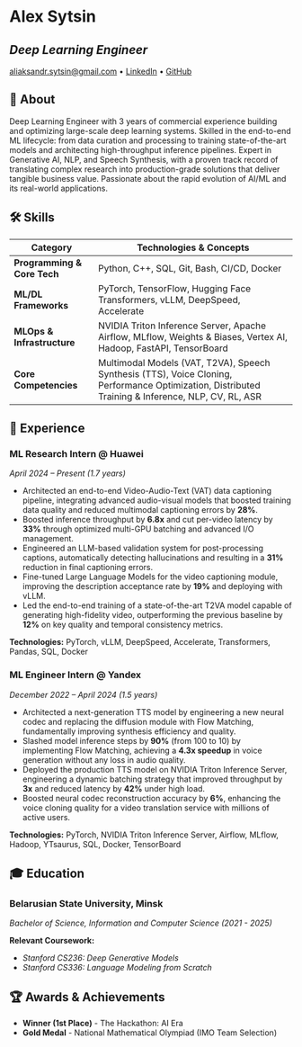 # Alex Sytsin
*Deep Learning Engineer*
---
<p align="left">
  <a href="mailto:aliaksandr.sytsin@gmail.com">aliaksandr.sytsin@gmail.com</a> •
  <a href="https://www.linkedin.com/in/alexsytin/">LinkedIn</a> •
  <a href="https://github.com/AlexSytsin/AlexSytsin">GitHub</a>
</p>

## 👤 About

Deep Learning Engineer with 3 years of commercial experience building and optimizing large-scale deep learning systems. Skilled in the end-to-end ML lifecycle: from data curation and processing to training state-of-the-art models and architecting high-throughput inference pipelines. Expert in Generative AI, NLP, and Speech Synthesis, with a proven track record of translating complex research into production-grade solutions that deliver tangible business value. Passionate about the rapid evolution of AI/ML and its real-world applications.

## 🛠️ Skills

| Category                  | Technologies & Concepts                                                                                                                              |
| ------------------------- | ---------------------------------------------------------------------------------------------------------------------------------------------------- |
| **Programming & Core Tech** | Python, C++, SQL, Git, Bash, CI/CD, Docker                                                                                                           |
| **ML/DL Frameworks**      | PyTorch, TensorFlow, Hugging Face Transformers, vLLM, DeepSpeed, Accelerate                                                                          |
| **MLOps & Infrastructure**| NVIDIA Triton Inference Server, Apache Airflow, MLflow, Weights & Biases, Vertex AI, Hadoop, FastAPI, TensorBoard                                      |
| **Core Competencies**     | Multimodal Models (VAT, T2VA), Speech Synthesis (TTS), Voice Cloning, Performance Optimization, Distributed Training & Inference, NLP, CV, RL, ASR     |


## 💼 Experience

### ML Research Intern @ Huawei
*April 2024 – Present (1.7 years)*

*   Architected an end-to-end Video-Audio-Text (VAT) data captioning pipeline, integrating advanced audio-visual models that boosted training data quality and reduced multimodal captioning errors by **28%**.
*   Boosted inference throughput by **6.8x** and cut per-video latency by **33%** through optimized multi-GPU batching and advanced I/O management.
*   Engineered an LLM-based validation system for post-processing captions, automatically detecting hallucinations and resulting in a **31%** reduction in final captioning errors.
*   Fine-tuned Large Language Models for the video captioning module, improving the description acceptance rate by **19%** and deploying with vLLM.
*   Led the end-to-end training of a state-of-the-art T2VA model capable of generating high-fidelity video, outperforming the previous baseline by **12%** on key quality and temporal consistency metrics.

**Technologies:** PyTorch, vLLM, DeepSpeed, Accelerate, Transformers, Pandas, SQL, Docker

### ML Engineer Intern @ Yandex
*December 2022 – April 2024 (1.5 years)*

*   Architected a next-generation TTS model by engineering a new neural codec and replacing the diffusion module with Flow Matching, fundamentally improving synthesis efficiency and quality.
*   Slashed model inference steps by **90%** (from 100 to 10) by implementing Flow Matching, achieving a **4.3x speedup** in voice generation without any loss in audio quality.
*   Deployed the production TTS model on NVIDIA Triton Inference Server, engineering a dynamic batching strategy that improved throughput by **3x** and reduced latency by **42%** under high load.
*   Boosted neural codec reconstruction accuracy by **6%**, enhancing the voice cloning quality for a video translation service with millions of active users.

**Technologies:** PyTorch, NVIDIA Triton Inference Server, Airflow, MLflow, Hadoop, YTsaurus, SQL, Docker, TensorBoard

## 🎓 Education

### Belarusian State University, Minsk
*Bachelor of Science, Information and Computer Science (2021 - 2025)*

**Relevant Coursework:**
*   *Stanford CS236: Deep Generative Models*
*   *Stanford CS336: Language Modeling from Scratch*

## 🏆 Awards & Achievements

*   **Winner (1st Place)** - The Hackathon: AI Era
*   **Gold Medal** - National Mathematical Olympiad (IMO Team Selection)

